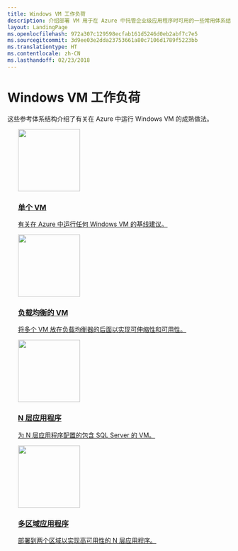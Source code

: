 ```yaml
---
title: Windows VM 工作负荷
description: 介绍部署 VM 用于在 Azure 中托管企业级应用程序时可用的一些常用体系结构。
layout: LandingPage
ms.openlocfilehash: 972a307c129598ecfab161d5246d0eb2abf7c7e5
ms.sourcegitcommit: 3d9ee03e2dda23753661a80c7106d1789f5223bb
ms.translationtype: HT
ms.contentlocale: zh-CN
ms.lasthandoff: 02/23/2018
---
```

<!-- This file is generated! -->
<!-- See the templates in ./build/reference-architectures  -->
<!-- See data in index.json -->

# <a name="windows-vm-workloads"></a>Windows VM 工作负荷

这些参考体系结构介绍了有关在 Azure 中运行 Windows VM 的成熟做法。

<section class="series">
    <ul class="panelContent">
    <!-- Single VM -->
<li style="display: flex; flex-direction: column;">
    <a href="./single-vm.md" style="display: flex; flex-direction: column; flex: 1 0 auto;">
        <div class="cardSize" style="flex: 1 0 auto; display: flex;">
            <div class="cardPadding" style="display: flex;">
                <div class="card">
                    <div class="cardImageOuter">
                        <div class="cardImage">
                            <img src="./images/single-vm.svg" height="140px" />
                        </div>
                    </div>
                    <div class="cardText">
                        <h3>单个 VM</h3>
                        <p>有关在 Azure 中运行任何 Windows VM 的基线建议。</p>
                    </div>
                </div>
            </div>
        </div>
    </a>
</li>
    <!-- Load balanced VMs -->
<li style="display: flex; flex-direction: column;">
    <a href="./multi-vm.md" style="display: flex; flex-direction: column; flex: 1 0 auto;">
        <div class="cardSize" style="flex: 1 0 auto; display: flex;">
            <div class="cardPadding" style="display: flex;">
                <div class="card">
                    <div class="cardImageOuter">
                        <div class="cardImage">
                            <img src="./images/multi-vm.svg" height="140px" />
                        </div>
                    </div>
                    <div class="cardText">
                        <h3>负载均衡的 VM</h3>
                        <p>将多个 VM 放在负载均衡器的后面以实现可伸缩性和可用性。</p>
                    </div>
                </div>
            </div>
        </div>
    </a>
</li>
    <!-- N-tier application -->
<li style="display: flex; flex-direction: column;">
    <a href="./n-tier.md" style="display: flex; flex-direction: column; flex: 1 0 auto;">
        <div class="cardSize" style="flex: 1 0 auto; display: flex;">
            <div class="cardPadding" style="display: flex;">
                <div class="card">
                    <div class="cardImageOuter">
                        <div class="cardImage">
                            <img src="./images/n-tier.svg" height="140px" />
                        </div>
                    </div>
                    <div class="cardText">
                        <h3>N 层应用程序</h3>
                        <p>为 N 层应用程序配置的包含 SQL Server 的 VM。</p>
                    </div>
                </div>
            </div>
        </div>
    </a>
</li>
    <!-- Multi-region application -->
<li style="display: flex; flex-direction: column;">
    <a href="./multi-region-application.md" style="display: flex; flex-direction: column; flex: 1 0 auto;">
        <div class="cardSize" style="flex: 1 0 auto; display: flex;">
            <div class="cardPadding" style="display: flex;">
                <div class="card">
                    <div class="cardImageOuter">
                        <div class="cardImage">
                            <img src="./images/multi-region-application.svg" height="140px" />
                        </div>
                    </div>
                    <div class="cardText">
                        <h3>多区域应用程序</h3>
                        <p>部署到两个区域以实现高可用性的 N 层应用程序。</p>
                    </div>
                </div>
            </div>
        </div>
    </a>
</li>
    </ul>
</section>

<ul class="panelContent cardsI">
</ul>